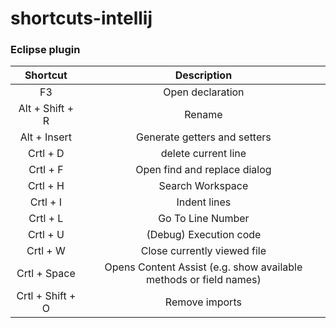 # shortcuts-intellij

### Eclipse plugin
|   Shortcut   |  Description  | 
| :---:        |     :---:     |
| F3           | Open declaration |
| Alt + Shift + R  | Rename     | 
| Alt + Insert     | Generate getters and setters | 
| Crtl + D         | delete current line |
| Crtl + F | Open find and replace dialog |
| Crtl + H | Search Workspace |
| Crtl + I | Indent lines |
| Crtl + L | Go To Line Number |
| Crtl + U | (Debug) Execution code |
| Crtl + W | Close currently viewed file |
| Crtl + Space | Opens Content Assist (e.g. show available methods or field names) |
| Crtl + Shift + O | Remove imports | 
